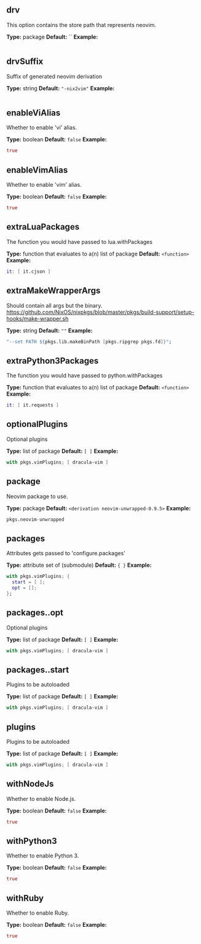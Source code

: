 ## drv

This option contains the store path that represents neovim.

**Type:** package
**Default:** ``
**Example:**
```nix

```


## drvSuffix

Suffix of generated neovim derivation

**Type:** string
**Default:** `"-nix2vim"`
**Example:**
```nix

```


## enableViAlias

Whether to enable 'vi' alias.

**Type:** boolean
**Default:** `false`
**Example:**
```nix
true
```


## enableVimAlias

Whether to enable 'vim' alias.

**Type:** boolean
**Default:** `false`
**Example:**
```nix
true
```


## extraLuaPackages

The function you would have passed to lua.withPackages

**Type:** function that evaluates to a(n) list of package
**Default:** `<function>`
**Example:**
```nix
it: [ it.cjson ]

```


## extraMakeWrapperArgs

Should contain all args but the binary. https://github.com/NixOS/nixpkgs/blob/master/pkgs/build-support/setup-hooks/make-wrapper.sh

**Type:** string
**Default:** `""`
**Example:**
```nix
"--set PATH ${pkgs.lib.makeBinPath [pkgs.ripgrep pkgs.fd]}";
```


## extraPython3Packages

The function you would have passed to python.withPackages

**Type:** function that evaluates to a(n) list of package
**Default:** `<function>`
**Example:**
```nix
it: [ it.requests ]

```


## optionalPlugins

Optional plugins

**Type:** list of package
**Default:** `[ ]`
**Example:**
```nix
with pkgs.vimPlugins; [ dracula-vim ]

```


## package

Neovim package to use.

**Type:** package
**Default:** `<derivation neovim-unwrapped-0.9.5>`
**Example:**
```nix
pkgs.neovim-unwrapped
```


## packages

Attributes gets passed to 'configure.packages'

**Type:** attribute set of (submodule)
**Default:** `{ }`
**Example:**
```nix
with pkgs.vimPlugins; {
  start = [ ];
  opt = [];
};

```


## packages.<name>.opt

Optional plugins

**Type:** list of package
**Default:** `[ ]`
**Example:**
```nix
with pkgs.vimPlugins; [ dracula-vim ]

```


## packages.<name>.start

Plugins to be autoloaded

**Type:** list of package
**Default:** `[ ]`
**Example:**
```nix
with pkgs.vimPlugins; [ dracula-vim ]

```


## plugins

Plugins to be autoloaded

**Type:** list of package
**Default:** `[ ]`
**Example:**
```nix
with pkgs.vimPlugins; [ dracula-vim ]

```


## withNodeJs

Whether to enable Node.js.

**Type:** boolean
**Default:** `false`
**Example:**
```nix
true
```


## withPython3

Whether to enable Python 3.

**Type:** boolean
**Default:** `false`
**Example:**
```nix
true
```


## withRuby

Whether to enable Ruby.

**Type:** boolean
**Default:** `false`
**Example:**
```nix
true
```

